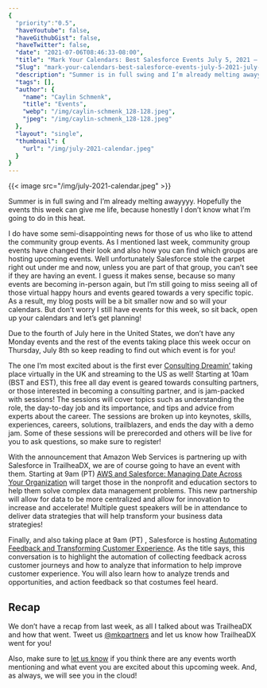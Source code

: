 ```yaml
---
{
  "priority":"0.5",
  "haveYoutube": false,
  "haveGithubGist": false,
  "haveTwitter": false,
  "date": "2021-07-06T08:46:33-08:00",
  "title": "Mark Your Calendars: Best Salesforce Events July 5, 2021 — July 9, 2021",
  "Slug": "mark-your-calendars-best-salesforce-events-july-5-2021-july-9-2021",
  "description": "Summer is in full swing and I’m already melting awayyyy. Hopefully the events this week can give me life, because honestly I don’t know...",
  "tags": [],
  "author": {
    "name": "Caylin Schmenk",
    "title": "Events",
    "webp": "/img/caylin-schmenk_128-128.jpeg",
    "jpeg": "/img/caylin-schmenk_128-128.jpeg"
  },
  "layout": "single",
  "thumbnail": {
    "url": "/img/july-2021-calendar.jpeg"
  }
}
---
```



{{< image src="/img/july-2021-calendar.jpeg" >}}

Summer is in full swing and I’m already melting awayyyy. Hopefully the events this week can give me life, because honestly I don’t know what I’m going to do in this heat.

I do have some semi-disappointing news for those of us who like to attend the community group events. As I mentioned last week, community group events have changed their look and also how you can find which groups are hosting upcoming events. Well unfortunately Salesforce stole the carpet right out under me and now, unless you are part of that group, you can’t see if they are having an event. I guess it makes sense, because so many events are becoming in-person again, but I’m still going to miss seeing all of those virtual happy hours and events geared towards a very specific topic. As a result, my blog posts will be a bit smaller now and so will your calendars. But don’t worry I still have events for this week, so sit back, open up your calendars and let’s get planning!

Due to the fourth of July here in the United States, we don’t have any Monday events and the rest of the events taking place this week occur on Thursday, July 8th so keep reading to find out which event is for you!

The one I’m most excited about is the first ever [Consulting Dreamin’](https://www.salesforce.com/form/events/webinars/form-rss/3262053) taking place virtually in the UK and streaming to the US as well! Starting at 10am (BST and EST), this free all day event is geared towards consulting partners, or those interested in becoming a consulting partner, and is jam-packed with sessions! The sessions will cover topics such as understanding the role, the day-to-day job and its importance, and tips and advice from experts about the career. The sessions are broken up into keynotes, skills, experiences, careers, solutions, trailblazers, and ends the day with a demo jam. Some of these sessions will be prerecorded and others will be live for you to ask questions, so make sure to register!

With the announcement that Amazon Web Services is partnering up with Salesforce in TrailheaDX, we are of course going to have an event with them. Starting at 9am (PT) [AWS and Salesforce: Managing Date Across Your Organization](https://www.salesforce.com/form/events/webinars/form-rss/3262053) will target those in the nonprofit and education sectors to help them solve complex data management problems. This new partnership will allow for data to be more centralized and allow for innovation to increase and accelerate! Multiple guest speakers will be in attendance to deliver data strategies that will help transform your business data strategies!

Finally, and also taking place at 9am (PT) , Salesforce is hosting [Automating Feedback and Transforming Customer Experience](https://www.salesforce.com/form/events/webinars/form-rss/3262053). As the title says, this conversation is to highlight the automation of collecting feedback across customer journeys and how to analyze that information to help improve customer experience. You will also learn how to analyze trends and opportunities, and action feedback so that costumes feel heard.

Recap
------

We don’t have a recap from last week, as all I talked about was TrailheaDX and how that went. Tweet us [@mkpartners](http://www.twitter.com/mkpartners) and let us know how TrailheaDX went for you!

Also, make sure to [let us know](https://appexchange.salesforce.com/appxConsultingListingDetail?listingId=a0N30000001gF9jEAE&utm_source=mkp&utm_medium=referral&utm_campaign=logigear-mkp-tpp) if you think there are any events worth mentioning and what event you are excited about this upcoming week. And, as always, we will see you in the cloud!
